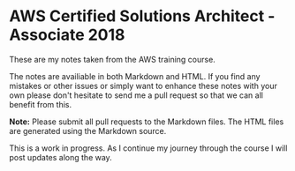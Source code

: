 AWS Certified Solutions Architect - Associate 2018
==================================================

These are my notes taken from the AWS training course.

The notes are availiable in both Markdown and HTML. If you find any mistakes or other issues or simply want to enhance these notes with your own please don't hesitate to send me a pull request so that we can all benefit from this.

**Note:** Please submit all pull requests to the Markdown files. The HTML files are generated using the Markdown source.

This is a work in progress. As I continue my journey through the course I will post updates along the way.
